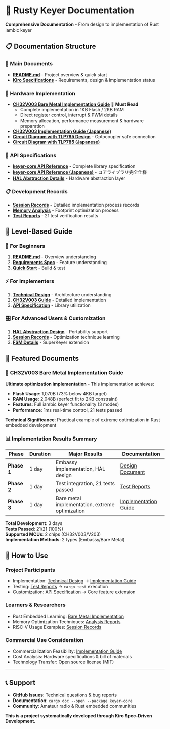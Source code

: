 # 📖 Rusty Keyer Documentation

**Comprehensive Documentation** - From design to implementation of Rust iambic keyer

## 📋 Documentation Structure

### 🚀 Main Documents
- **[README.md](../README.en.md)** - Project overview & quick start
- **[Kiro Specifications](../.kiro/specs/keyer-main/)** - Requirements, design & implementation status

### 🔌 Hardware Implementation
- **[CH32V003 Bare Metal Implementation Guide](hardware/CH32V003_BAREMENTAL_GUIDE_EN.md)** 📍 **Must Read**
  - Complete implementation in 1KB Flash / 2KB RAM
  - Direct register control, interrupt & PWM details
  - Memory allocation, performance measurement & hardware preparation
- **[CH32V003 Implementation Guide (Japanese)](hardware/CH32V003_BAREMENTAL_GUIDE.md)**
- **[Circuit Diagram with TLP785 Design](hardware/CH32V003_CIRCUIT_DIAGRAM_EN.md)** - Optocoupler safe connection
- **[Circuit Diagram with TLP785 (Japanese)](hardware/CH32V003_CIRCUIT_DIAGRAM.md)**

### 🦀 API Specifications
- **[keyer-core API Reference](api/keyer-core-api-en.md)** - Complete library specification
- **[keyer-core API Reference (Japanese)](api/keyer-core-api.md)** - コアライブラリ完全仕様
- **[HAL Abstraction Details](api/keyer-core-api-en.md#🔌-hardware-abstraction-layer-hal)** - Hardware abstraction layer

### 📋 Development Records
- **[Session Records](archive/)** - Detailed implementation process records
- **[Memory Analysis](archive/)** - Footprint optimization process
- **[Test Reports](archive/)** - 21 test verification results

## 🎯 Level-Based Guide

### 🔰 For Beginners
1. **[README.md](../README.en.md)** - Overview understanding
2. **[Requirements Spec](../.kiro/specs/keyer-main/requirements.en.md)** - Feature understanding  
3. **[Quick Start](../README.en.md#🚀-quick-start)** - Build & test

### ⚡ For Implementers
1. **[Technical Design](../.kiro/specs/keyer-main/design.en.md)** - Architecture understanding
2. **[CH32V003 Guide](hardware/CH32V003_BAREMENTAL_GUIDE_EN.md)** - Detailed implementation
3. **[API Specification](api/keyer-core-api-en.md)** - Library utilization

### 🎛️ For Advanced Users & Customization
1. **[HAL Abstraction Design](api/keyer-core-api-en.md)** - Portability support
2. **[Session Records](archive/)** - Optimization technique learning
3. **[FSM Details](api/keyer-core-api-en.md)** - SuperKeyer extension

## 🌟 Featured Documents

### 📍 **CH32V003 Bare Metal Implementation Guide**
**Ultimate optimization implementation** - This implementation achieves:

- **Flash Usage**: 1,070B (73% below 4KB target)
- **RAM Usage**: 2,048B (perfect fit to 2KB constraint)
- **Features**: Full iambic keyer functionality (3 modes)
- **Performance**: 1ms real-time control, 21 tests passed

**Technical Significance**: Practical example of extreme optimization in Rust embedded development

### 📊 Implementation Results Summary

| Phase | Duration | Major Results | Documentation |
|-------|----------|---------------|---------------|
| **Phase 1** | 1 day | Embassy implementation, HAL design | [Design Document](../.kiro/specs/keyer-main/design.en.md) |
| **Phase 2** | 1 day | Test integration, 21 tests passed | [Test Reports](archive/) |  
| **Phase 3** | 1 day | Bare metal implementation, extreme optimization | [Implementation Guide](hardware/CH32V003_BAREMENTAL_GUIDE_EN.md) |

**Total Development**: 3 days  
**Tests Passed**: 21/21 (100%)  
**Supported MCUs**: 2 chips (CH32V003/V203)  
**Implementation Methods**: 2 types (Embassy/Bare Metal)

## 🔧 How to Use

### Project Participants
- Implementation: [Technical Design](../.kiro/specs/keyer-main/design.en.md) → [Implementation Guide](hardware/CH32V003_BAREMENTAL_GUIDE_EN.md)
- Testing: [Test Reports](archive/) → `cargo test` execution
- Customization: [API Specification](api/keyer-core-api-en.md) → Core feature extension

### Learners & Researchers
- Rust Embedded Learning: [Bare Metal Implementation](hardware/CH32V003_BAREMENTAL_GUIDE_EN.md)
- Memory Optimization Techniques: [Analysis Reports](archive/)
- RISC-V Usage Examples: [Session Records](archive/)

### Commercial Use Consideration
- Commercialization Feasibility: [Implementation Guide](hardware/CH32V003_BAREMENTAL_GUIDE_EN.md#🚀-commercialization-potential)
- Cost Analysis: Hardware specifications & bill of materials
- Technology Transfer: Open source license (MIT)

---

## 📞 Support

- **GitHub Issues**: Technical questions & bug reports
- **Documentation**: `cargo doc --open --package keyer-core`
- **Community**: Amateur radio & Rust embedded communities

**This is a project systematically developed through Kiro Spec-Driven Development.**